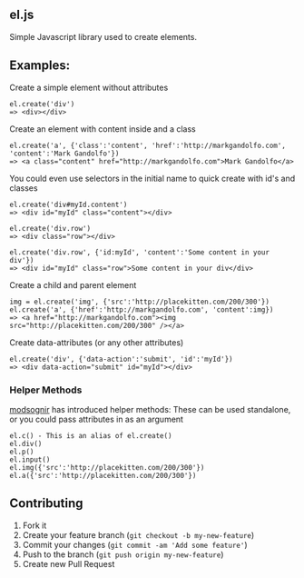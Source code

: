 ## el.js

Simple Javascript library used to create elements. 

## Examples:

Create a simple element without attributes

    el.create('div')
    => <div></div>

Create an element with content inside and a class

    el.create('a', {'class':'content', 'href':'http://markgandolfo.com', 'content':'Mark Gandolfo'})
    => <a class="content" href="http://markgandolfo.com">Mark Gandolfo</a>

You could even use selectors in the initial name to quick create with id's and classes

    el.create('div#myId.content')
    => <div id="myId" class="content"></div>

    el.create('div.row')
    => <div class="row"></div>
    
    el.create('div.row', {'id:myId', 'content':'Some content in your div'})
    => <div id="myId" class="row">Some content in your div</div>

Create a child and parent element

    img = el.create('img', {'src':'http://placekitten.com/200/300'})
    el.create('a', {'href':'http://markgandolfo.com', 'content':img})
    => <a href="http://markgandolfo.com"><img src="http://placekitten.com/200/300" /></a>

Create data-attributes (or any other attributes)

    el.create('div', {'data-action':'submit', 'id':'myId'})
    => <div data-action="submit" id="myId"></div>


### Helper Methods

[modsognir](https://github.com/modsognir) has introduced helper methods:
These can be used standalone, or you could pass attributes in as an argument

    el.c() - This is an alias of el.create()
    el.div()
    el.p()
    el.input()
    el.img({'src':'http://placekitten.com/200/300'})
    el.a({'src':'http://placekitten.com/200/300'})

## Contributing

1. Fork it
2. Create your feature branch (`git checkout -b my-new-feature`)
3. Commit your changes (`git commit -am 'Add some feature'`)
4. Push to the branch (`git push origin my-new-feature`)
5. Create new Pull Request